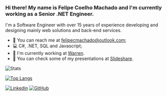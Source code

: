 ### Hi there! My name is Felipe Coelho Machado and I'm currently working as a Senior .NET Engineer.

I'm a Software Engineer with over 15 years of experience developing and designing mainly web solutions and back-end services.

- 📧 You can reach me at felipecmachado@outlook.com;
- 💻 C#, .NET, SQL and Javascript;
- 🏢 I'm currently working at [Warren](https://warren.com.br/).
- 📝 You can check some of my presentations at [Slideshare](https://www.slideshare.net/ssuser215154/presentations).

![Stats](https://github-readme-stats.vercel.app/api?username=felipecmachado&count_private=true&theme=tokyonight&show_icons=true)

[![Top Langs](https://github-readme-stats.vercel.app/api/top-langs/?username=felipecmachado&layout=compact&theme=tokyonight)](https://github.com/anuraghazra/github-readme-stats)

[![Linkedin](https://img.shields.io/badge/-Felipe%20Coelho%20Machado-blue?style=flat-square&logo=Linkedin&logoColor=white&link=https://www.linkedin.com/in/felipecmachado/)](https://www.linkedin.com/in/felipecmachado/)
[![GitHub](https://img.shields.io/github/followers/felipecmachado?label=follow&style=social)](https://github.com/felipecmachado)
